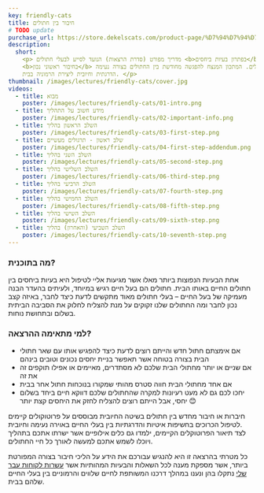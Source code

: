 ```yaml
---
key: friendly-cats
title: חיבור בין חתולים
# TODO update
purchase_url: https://store.dekelscats.com/product-page/%D7%94%D7%94%D7%A8%D7%A6%D7%90%D7%94-%D7%9C%D7%95%D7%9E%D7%93%D7%99%D7%9D-%D7%97%D7%AA%D7%95%D7%9C%D7%99%D7%AA
description:
  short:
    <p> מדריך מפורט (סדרת הרצאות) הנועד לסייע לבעלי חתולים <b>בפתרון בעיות ביחסים</b> בין חתולים או
    <b>בחיבור ראשוני נכון</b> בין חתולים. המתכון המנצח להפגשה מחודשת בין החתולים בצורה נעימה,
    הדרגתית וחיובית ליצירת הרמוניה בבית. </p>
thumbnail: /images/lectures/friendly-cats/cover.jpg
videos:
  - title: מבוא
    poster: /images/lectures/friendly-cats/01-intro.png
  - title: מידע חשוב על התהליך
    poster: /images/lectures/friendly-cats/02-important-info.png
  - title: השלב הראשון בהליך
    poster: /images/lectures/friendly-cats/03-first-step.png
  - title: שלב ראשון - תרגולים מעשיים
    poster: /images/lectures/friendly-cats/04-first-step-addendum.png
  - title: השלב השני בהליך
    poster: /images/lectures/friendly-cats/05-second-step.png
  - title: השלב השלישי בהליך
    poster: /images/lectures/friendly-cats/06-third-step.png
  - title: השלב הרביעי בהליך
    poster: /images/lectures/friendly-cats/07-fourth-step.png
  - title: השלב החמישי בהליך
    poster: /images/lectures/friendly-cats/08-fifth-step.png
  - title: השלב השישי בהליך
    poster: /images/lectures/friendly-cats/09-sixth-step.png
  - title: השלב השביעי (והאחרון) בהליך
    poster: /images/lectures/friendly-cats/10-seventh-step.png
---
```


<h3 class="underline font-bold">מה בתוכנית?</h3>
<p>
  אחת הבעיות הנפוצות ביותר מאלו אשר מגיעות אליי לטיפול היא בעיות ביחסים בין חתולים החיים באותו הבית.
  חתולים הם בעל חיים רגיש במיוחד, ולעיתים בהעדר הבנה מעמיקה של בעל החיים – בעלי חתולים מאוד מתקשים
  לדעת כיצד לחבר, באיזה קצב נכון לחבר ומה החתולים שלנו זקוקים על מנת להצליח לחלוק את הסביבה הביתית
  בשלום ובתחושת נוחות.
</p>
<h3 class="underline font-bold">למי מתאימה ההרצאה?</h3>

<p>
  <ul class="paw-list">
    <li>אם אימצתם חתול חדש והייתם רוצים לדעת כיצד להפגיש אותו עם שאר חתולי הבית בצורה בטוחה אשר
      תאפשר בניית יחסים נכונים וטובים בינהם</li>
    <li>אם שניים או יותר מחתולי הבית שלכם לא מסתדרים, מאיימים או אפילו תוקפים זה את זה </li>
    <li>אם אחד מחתולי הבית חווה סטרס מהותי שמקורו בנוכחות חתול אחר בבית</li>
    <li>
      יחכו לכם גם לא מעט רעיונות למקרה שהחתולים שלכם דווקא חיים ביחד בשלום יחסי, אבל הייתם רוצים
      להצליח לחזק את היחסים קצת יותר 😊
    </li>
  </ul>
</p>

<p>
  חיברות או חיבור מחדש בין חתולים בשיטה החיובית מבוססים על פרוטוקולים קיימים לטיפול הכרוכים בחשיפות
  איטיות והדרגתיות בין בעלי החיים באוירה נעימה וחיובית.<br />
לצד תיאור הפרוטוקלים הקיימים, ילמדו גם כלים אילופיים אשר ישרתו אתכם בתהליך ויוכלו לשמש אתכם למעשה
  לאורך כל חיי החתולים.
</p>

<p>
  כל מטרתי בהרצאה זו היא להנגיש עבורכם את הידע על הליכי חיבור בצורה המפורטת ביותר, אשר מספקת מענה
  לכל השאלות והבעיות המהותיות אשר <u>עשרות לקוחות עבר שלי</u> נתקלו בהן ונענו במהלך דרכנו המשותפת
  לחיים שלווים והרמוניים בין בעלי החיים שלהם בבית.
</p>
